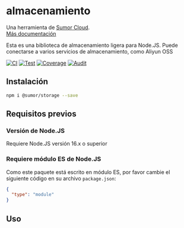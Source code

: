 # almacenamiento

Una herramienta de [Sumor Cloud](https://sumor.cloud).  
[Más documentación](https://sumor.cloud/storage)

Esta es una biblioteca de almacenamiento ligera para Node.JS.
Puede conectarse a varios servicios de almacenamiento, como Aliyun OSS

[![CI](https://github.com/sumor-cloud/storage/actions/workflows/ci.yml/badge.svg)](https://github.com/sumor-cloud/storage/actions/workflows/ci.yml)
[![Test](https://github.com/sumor-cloud/storage/actions/workflows/ut.yml/badge.svg)](https://github.com/sumor-cloud/storage/actions/workflows/ut.yml)
[![Coverage](https://github.com/sumor-cloud/storage/actions/workflows/coverage.yml/badge.svg)](https://github.com/sumor-cloud/storage/actions/workflows/coverage.yml)
[![Audit](https://github.com/sumor-cloud/storage/actions/workflows/audit.yml/badge.svg)](https://github.com/sumor-cloud/storage/actions/workflows/audit.yml)

## Instalación

```bash
npm i @sumor/storage --save
```

## Requisitos previos

### Versión de Node.JS

Requiere Node.JS versión 16.x o superior

### Requiere módulo ES de Node.JS

Como este paquete está escrito en módulo ES,
por favor cambie el siguiente código en su archivo `package.json`:

```json
{
  "type": "module"
}
```

## Uso
